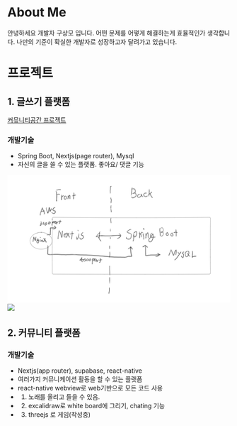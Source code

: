 # About Me
안녕하세요 개발자 구상모 입니다. 어떤 문제를 어떻게 해결하는게 효율적인가 생각합니다. 나만의 기준이 확실한 개발자로 성장하고자 달려가고 있습니다.


# 프로젝트
## 1. 글쓰기 플랫폼
[커뮤니티공간 프로젝트](/posts/dev/프로젝트/커뮤니티공간%20프로젝트/커뮤니티공간%20프로젝트.md)
### 개발기술
- Spring Boot, Nextjs(page router), Mysql
- 자신의 글을 쓸 수 있는 플랫폼. 좋아요/ 댓글 기능

![](public/image/AWS.png)
![](/image/AWS.png)

## 2. 커뮤니티 플랫폼
### 개발기술
- Nextjs(app router), supabase, react-native 
- 여러가지 커뮤니케이션 활동을 할 수 있는 플랫폼
- react-native webview로 web기반으로 모든 코드 사용
- 1. 노래를 올리고 들을 수 있음.
- 2. excalidraw로 white board에 그리기, chating 기능
- 3. threejs 로 게임(작성중)